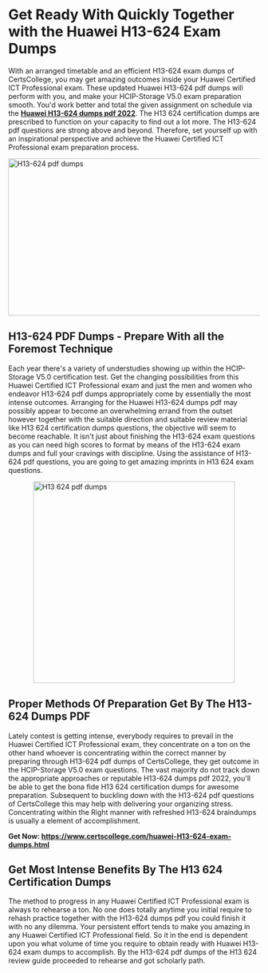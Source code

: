 <h1><strong>Get Ready With Quickly Together with the Huawei H13-624 Exam Dumps&nbsp;</strong></h1>
<p><span style="font-weight: 400;">With an arranged timetable and an efficient  H13-624 exam dumps of CertsCollege, you may get amazing outcomes inside your Huawei Certified ICT Professional exam. These updated Huawei H13-624 pdf dumps will perform with you, and make your HCIP-Storage V5.0 exam preparation smooth. You'd work better and total the given assignment on schedule via the <strong><a href="https://www.certscollege.com/huawei-H13-624-exam-dumps.html">Huawei H13-624 dumps pdf 2022</a></strong>. The H13 624 certification dumps are prescribed to function on your capacity to find out a lot more. The  H13-624 pdf questions are strong above and beyond. Therefore, set yourself up with an inspirational perspective and achieve the Huawei Certified ICT Professional exam preparation process.&nbsp;</span></p>
<p><span style="font-weight: 400;"><img style="display: block; margin-left: auto; margin-right: auto;" src="https://i.ibb.co/CPDK3ps/Yellow-and-Blue-Initiative-Blog-Banner.png" alt="H13-624 pdf dumps" width="559" height="315" /></span></p>
<h2><strong>H13-624 PDF Dumps - Prepare With all the Foremost Technique</strong></h2>
<p><span style="font-weight: 400;">Each year there's a variety of understudies showing up within the HCIP-Storage V5.0 certification test. Get the changing possibilities from this Huawei Certified ICT Professional exam and just the men and women who endeavor H13-624 pdf dumps appropriately come by essentially the most intense outcomes. Arranging for the Huawei H13-624 dumps pdf may possibly appear to become an overwhelming errand from the outset however together with the suitable direction and suitable review material like H13 624 certification dumps questions, the objective will seem to become reachable. It isn't just about finishing the H13-624 exam questions as you can need high scores to format by means of the H13-624 exam dumps and full your cravings with discipline. Using the assistance of H13-624 pdf questions, you are going to get amazing imprints in H13 624 exam questions.</span></p>
<p><span style="font-weight: 400;"><a href="https://tinyurl.com/2e9t2vsd"><img style="display: block; margin-left: auto; margin-right: auto;" src="https://i.ibb.co/9tMrhdY/Teacher-Appreciation-Invitation.png" alt="H13 624 pdf dumps " width="404" height="404" /></a></span></p>
<h2><strong>Proper Methods Of Preparation Get By The H13-624 Dumps PDF</strong></h2>
<p><span style="font-weight: 400;">Lately contest is getting intense, everybody requires to prevail in the Huawei Certified ICT Professional exam, they concentrate on a ton on the other hand whoever is concentrating within the correct manner by preparing through H13-624 pdf dumps of CertsCollege, they get outcome in the HCIP-Storage V5.0 exam questions. The vast majority do not track down the appropriate approaches or reputable H13-624 dumps pdf 2022, you'll be able to get the bona fide H13 624 certification dumps for awesome preparation. Subsequent to buckling down with the  H13-624 pdf questions of CertsCollege this may help with delivering your organizing stress. Concentrating within the Right manner with refreshed H13-624 braindumps is usually a element of accomplishment.</span></p>
<p><span style="font-weight: 400;"><strong>Get Now: <a href="https://www.certscollege.com/huawei-H13-624-exam-dumps.html">https://www.certscollege.com/huawei-H13-624-exam-dumps.html</a></strong></span></p>
<h2><strong>Get Most Intense Benefits By The H13 624 Certification Dumps</strong></h2>
<p><span style="font-weight: 400;">The method to progress in any Huawei Certified ICT Professional exam is always to rehearse a ton. No one does totally anytime you initial require to rehash practice together with the H13-624 dumps pdf you could finish it with no any dilemma. Your persistent effort tends to make you amazing in any Huawei Certified ICT Professional field. So it in the end is dependent upon you what volume of time you require to obtain ready with Huawei H13-624 exam dumps to accomplish. By the H13-624 pdf dumps of the H13 624 review guide proceeded to rehearse and got scholarly path.</span></p>
